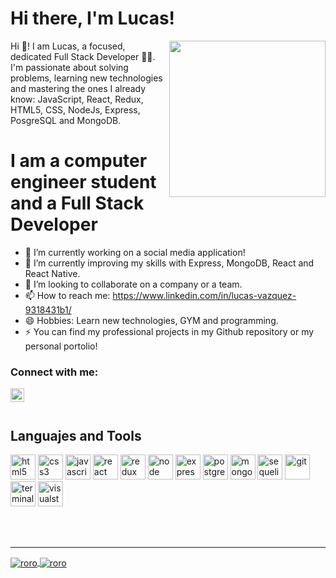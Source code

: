 <!--
**Lucasanim/Lucasanim** is a ✨ _special_ ✨ repository because its `README.md` (this file) appears on your GitHub profile.

Here are some ideas to get you started:

- 🔭 I’m currently working on ...
- 🌱 I’m currently learning ...
- 👯 I’m looking to collaborate on ...
- 🤔 I’m looking for help with ...
- 💬 Ask me about ...
- 📫 How to reach me: https://www.linkedin.com/in/lucas-vazquez-9318431b1/
- 😄 Pronouns: ...
- ⚡ Fun fact: ...
[<img align="left" alt="codeSTACKr | WhatsApp" width="22px" src="https://cdn.jsdelivr.net/npm/simple-icons@v3/icons/whatsapp.svg" />][whatsapp]
[<img align="left" alt="codeSTACKr | Twitter" width="22px" src="https://cdn.jsdelivr.net/npm/simple-icons@v3/icons/twitter.svg" />][twitter]
https://media.giphy.com/media/9igGG6KxpY0eY0Sr5u/giphy.gif
-->
# Hi there, I'm Lucas!

<img align='right' src="https://media.giphy.com/media/9igGG6KxpY0eY0Sr5u/giphy.gif" width="250">


Hi 👋! I am Lucas, a focused, dedicated Full Stack Developer 👨‍💻. I'm passionate about solving problems, learning new technologies and mastering the ones I already know: JavaScript, React, Redux, HTML5, CSS, NodeJs, Express, PosgreSQL and MongoDB.

# I am a computer engineer student and a Full Stack Developer

- 🔭 I’m currently working on a social media application!
- 🌱 I’m currently improving my skills with Express, MongoDB, React and React Native.
- 👯 I’m looking to collaborate on a company or a team.
- 📫 How to reach me: https://www.linkedin.com/in/lucas-vazquez-9318431b1/
- 😄 Hobbies: Learn new technologies, GYM and programming.
- ⚡ You can find my professional projects in my Github repository or my personal portolio!

### Connect with me:

<a href="https://github.com/Lucasanim">
  <img align="left" alt="codeSTACKr | LinkedIn" width="22px" src="https://cdn.jsdelivr.net/npm/simple-icons@v3/icons/linkedin.svg" />
</a>



<br />

<br />

## Languajes and Tools
<p align="left">
  <img src="https://api.iconify.design/vscode-icons:file-type-html.svg" alt="html5" height="40" width="40"/>
  <img src="https://api.iconify.design/vscode-icons:file-type-css.svg" alt="css3" height="40" width="40"/>
  <img src="https://api.iconify.design/logos:javascript.svg" alt="javascript" height="40" width="40"/>
  <img src="https://api.iconify.design/logos:react.svg" alt="react" height="40" width="40"/>
  <img src="https://api.iconify.design/logos:redux.svg" alt="redux" height="40" width="40"/>  
  <img src="https://api.iconify.design/logos:nodejs.svg" alt="node" height="40" width="40"/>  
  <img src="https://api.iconify.design/simple-icons:express.svg" alt="express" height="40" width="40"/>  
  <img src="https://api.iconify.design/logos:postgresql.svg" alt="postgreSQL" height="40" width="40"/> 
  <img src="https://api.iconify.design/logos:mongodb.svg" alt="mongodb" height="40" width="40"/> 
  <img src="https://api.iconify.design/logos:sequelize.svg" alt="sequelize" height="40" width="40"/> 
  <img src="https://api.iconify.design/logos:git.svg" alt="git" height="40" width="40"/> 
  <img src="https://api.iconify.design/logos:terminal.svg" alt="terminal" height="40" width="40"/> 
  <img src="https://api.iconify.design/logos:visual-studio.svg" alt="visualstudio" height="40" width="40"/> 
  

<p>

<br />
<br />
  
   ---
  
  
  <a href="https://github.com/Lucasanim">
  <img align="center" src="https://github-readme-stats-nine-flax.vercel.app/api?username=Lucasanim&show_icons=true&hide_border=true&count_private=true" alt="roro" />
</a>
 <a href="https://github.com/Lucasanim">
  <img align="center" src="https://github-readme-stats-nine-flax.vercel.app/api/top-langs?username=Lucasanim&hide_border=true" alt="roro" />
</a>
